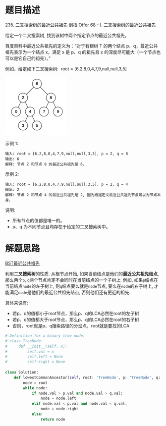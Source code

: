 # 题目描述

[235. 二叉搜索树的最近公共祖先](https://leetcode-cn.com/problems/lowest-common-ancestor-of-a-binary-search-tree/)
[剑指 Offer 68 - I. 二叉搜索树的最近公共祖先](https://leetcode-cn.com/problems/er-cha-sou-suo-shu-de-zui-jin-gong-gong-zu-xian-lcof/)

给定一个二叉搜索树, 找到该树中两个指定节点的最近公共祖先。

百度百科中最近公共祖先的定义为：“对于有根树 T 的两个结点 p、q，最近公共祖先表示为一个结点 x，满足 x 是 p、q 的祖先且 x 的深度尽可能大（一个节点也可以是它自己的祖先）。”

例如，给定如下二叉搜索树:  root = [6,2,8,0,4,7,9,null,null,3,5]

![](/Algorithm/imgs/binarysearchtree_improved.png)

示例 1:
```
输入: root = [6,2,8,0,4,7,9,null,null,3,5], p = 2, q = 8
输出: 6
解释: 节点 2 和节点 8 的最近公共祖先是 6。
```

示例 2:
```
输入: root = [6,2,8,0,4,7,9,null,null,3,5], p = 2, q = 4
输出: 2
解释: 节点 2 和节点 4 的最近公共祖先是 2, 因为根据定义最近公共祖先节点可以为节点本身。
```

说明:

- 所有节点的值都是唯一的。
- p、q 为不同节点且均存在于给定的二叉搜索树中。

# 解题思路

[BST最近公共祖先](https://leetcode-cn.com/problems/lowest-common-ancestor-of-a-binary-search-tree/solution/bstzui-jin-gong-gong-zu-xian-by-beney-2/)

利用**二叉搜索树**的性质. 从根节点开始, 如果当前结点是他们的**最近公共祖先结点**, 那么两个`p`, `q`两个节点肯定不会同时在当前结点的一个子树上. 例如, 如果`p`结点在当前结点`node`的左子树上, 则`q`结点要么就是`node`节点, 要么在`node`的右子树上, 才能满足`node`是他们的最近公共祖先结点, 否则他们还有更近的祖先.

具体来说有:

- 若p、q的值都小于root节点，那么p、q的LCA必然在root的左子树
- 若p、q的值都大于root节点，那么p、q的LCA必然在root的右子树
- 否则，root就是p、q搜索路径的分岔点，root就是要找的LCA

```python
# Definition for a binary tree node.
# class TreeNode:
#     def __init__(self, x):
#         self.val = x
#         self.left = None
#         self.right = None

class Solution:
    def lowestCommonAncestor(self, root: 'TreeNode', p: 'TreeNode', q: 'TreeNode') -> 'TreeNode':
        node = root
        while node:
            if node.val > p.val and node.val > q.val:
                node = node.left
            elif node.val < p.val and node.val < q.val:
                node = node.right
            else:
                return node
```
